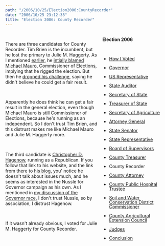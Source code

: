 ```yaml
---
path: "/2006/10/25/Election2006:CountyRecorder" 
date: "2006/10/25 23:12:38" 
title: "Election 2006: County Recorder" 
---
```

<div style="float: right; width: 200px; margin: 0 0 1em 1em;" class="box"><br>	<h4 style="margin: 0;">Election 2006</h4><br>	<ul style="padding-left: 1.5em; line-height: 1em;"><br>		<li><a href="http://typewriting.org/2006/10/16/2006_Election%3A_How_I_Voted/">How I Voted</a></li><br>		<li><a href="http://typewriting.org/2006/10/17/2006_Election%3A_Governor/">Governor</a></li><br>		<li><a href="http://typewriting.org/2006/10/17/Election_2006%3A_US_Representative/">US Representative</a></li><br>		<li><a href="http://typewriting.org/2006/10/17/Election_2006%3A_State_Auditor/">State Auditor</a></li><br>		<li><a href="http://typewriting.org/2006/10/18/Election_2006%3A_Secretary_of_State/">Secretary of State</a></li><br>		<li><a href="http://typewriting.org/2006/10/19/Election_2006%3A_Treasurer_of_State/">Treasurer of State</a></li><br>		<li><a href="http://typewriting.org/2006/10/23/Election_2006%3A_Secretary_of_Agriculture/">Secretary of Agriculture</a></li><br>		<li><a href="http://typewriting.org/2006/10/23/Election_2006%3A_Attorney_General/">Attorney General</a></li><br>		<li><a href="http://typewriting.org/2006/10/23/Election_2006%3A_State_Senator/">State Senator</a></li><br>		<li><a href="http://typewriting.org/2006/10/23/Election_2006%3A_State_Representative/">State Representative</a></li><br>		<li><a href="http://typewriting.org/2006/10/25/Election_2006%3A_Board_of_Supervisors/">Board of Supervisors</a></li><br>		<li><a href="http://typewriting.org/2006/10/25/Election_2006%3A_County_Treasurer/">County Treasurer</a></li><br>		<li>County Recorder</li><br>		<li><a href="http://typewriting.org/2006/10/29/Election_2006%3A_County_Attorney/">County Attorney</a></li><br>		<li><a href="http://typewriting.org/2006/10/29/Election_2006%3A_County_Public_Hospital_Trustee/">County Public Hospital Trustee</a></li><br>		<li><a href="http://typewriting.org/2006/10/29/Election_2006%3A__Soil_and_Water_Conservation_District_Commissioner/">Soil and Water Conservation District Commissioner</a></li><br>		<li><a href="http://typewriting.org/2006/10/29/Election_2006%3A_County_Agricultural_Extension_Council/">County Agricultural Extension Council</a></li><br>		<li><a href="http://typewriting.org/2006/10/29/Election_2006%3A_Judges/">Judges</a></li><br>		<li><a href="http://typewriting.org/2006/10/29/Election_2006%3A_Conclusion/">Conclusion</a></li><br>	</ul><br></div><br><p>There are three candidates for County Recorder. Tim Brien is the incumbent, but he lost the primary to Julie M. Haggerty. As I mentioned <a href="http://typewriting.org/2006/10/18/Election_2006%3A_Secretary_of_State/">earlier</a>, he <a href="http://desmoinesregister.com/apps/pbcs.dll/article?AID=/20060624/NEWS05/606240322/1001">intially blamed Michael Mauro</a>, Commissioner of Elections, implying that he rigged the election. But then he <a href="http://www.desmoinesregister.com/apps/pbcs.dll/article?AID=/20060806/NEWS05/608060347/-1/archive">dropped his challenge</a>, saying he didn't believe he could get a fair result.</p><br><p>Apparently he does think he can get a fair result in the general election, even though Michael Mauro is still Commissioner of Elections, because he's running as an independent. So I don't trust Tim Brien, and this distrust makes me like Michael Mauro and Julie M. Haggerty more.</p><br><p>The third candidate is <a href="http://www.chrishagenow.com/">Christopher D. Hagenow</a>, running as a Republican. If you follow that link to his website, and the link from there to <a href="http://hagenowforrecorder.blogspot.com/">his blog</a>, you' notice he doesn't talk about issues much, and he seems as interested in the Nussle for Governor campaign as his own. As I mentioned in <a href="http://typewriting.org/2006/10/17/2006_Election%3A_Governor/">my discussion of the Governor race</a>, I don't trust Nussle, so by association, I distrust Hagenow.</p><br><p>If it wasn't already obvious, I voted for Julie M. Haggerty for County Recorder.</p><br><div class="clear"></div>